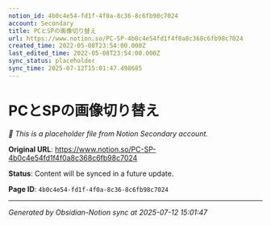 ```yaml
---
notion_id: 4b0c4e54-fd1f-4f0a-8c36-8c6fb98c7024
account: Secondary
title: PCとSPの画像切り替え
url: https://www.notion.so/PC-SP-4b0c4e54fd1f4f0a8c368c6fb98c7024
created_time: 2022-05-08T23:54:00.000Z
last_edited_time: 2022-05-08T23:54:00.000Z
sync_status: placeholder
sync_time: 2025-07-12T15:01:47.498685
---
```


# PCとSPの画像切り替え

*🔄 This is a placeholder file from Notion Secondary account.*

**Original URL**: https://www.notion.so/PC-SP-4b0c4e54fd1f4f0a8c368c6fb98c7024

**Status**: Content will be synced in a future update.

**Page ID**: `4b0c4e54-fd1f-4f0a-8c36-8c6fb98c7024`

---

*Generated by Obsidian-Notion sync at 2025-07-12 15:01:47*
